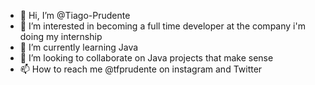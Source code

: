 - 👋 Hi, I’m @Tiago-Prudente
- 👀 I’m interested in becoming a full time developer at the company i'm doing my internship
- 🌱 I’m currently learning Java
- 💞️ I’m looking to collaborate on Java projects that make sense
- 📫 How to reach me @tfprudente on instagram and Twitter

<!---
Tiago-Prudente/Tiago-Prudente is a ✨ special ✨ repository because its `README.md` (this file) appears on your GitHub profile.
You can click the Preview link to take a look at your changes.
--->
